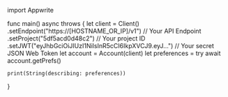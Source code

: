 import Appwrite

func main() async throws {
let client = Client()
.setEndpoint("https://[HOSTNAME_OR_IP]/v1") // Your API Endpoint
.setProject("5df5acd0d48c2") // Your project ID
.setJWT("eyJhbGciOiJIUzI1NiIsInR5cCI6IkpXVCJ9.eyJ...") // Your secret JSON Web Token
let account = Account(client)
let preferences = try await account.getPrefs()

    print(String(describing: preferences))

}
